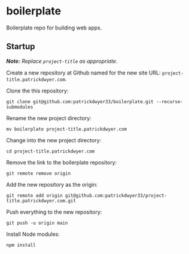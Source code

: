 # boilerplate

Boilerplate repo for building web apps.

## Startup

***Note:** Replace `project-title` as appropriate.*

Create a new repository at Github named for the new site URL: `project-title.patrickdwyer.com`.

Clone the this repository:

`git clone git@github.com:patrickdwyer33/boilerplate.git --recurse-submodules`

Rename the new project directory:

`mv boilerplate project-title.patrickdwyer.com`

Change into the new project directory:

`cd project-title.patrickdwyer.com`

Remove the link to the boilerplate repository:

`git remote remove origin`

Add the new repository as the origin:

`git remote add origin git@github.com:patrickdwyer33/project-title.patrickdwyer.com.git`

Push everything to the new repository:

`git push -u origin main`

Install Node modules:

`npm install`